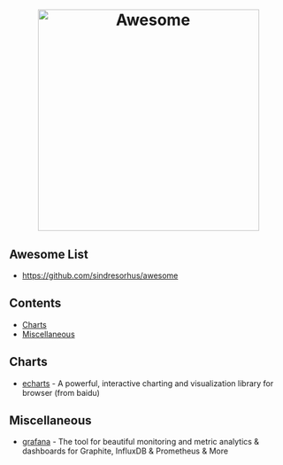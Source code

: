 <h1 align="center">
	<img width="400" src="https://cdn.rawgit.com/sindresorhus/awesome/master/media/logo.svg" alt="Awesome">
</h1>

## Awesome List

- https://github.com/sindresorhus/awesome

## Contents

- [Charts](#charts)
- [Miscellaneous](#miscellaneous)

## Charts
- [echarts](https://github.com/ecomfe/echarts) - A powerful, interactive charting and visualization library for browser (from baidu)

## Miscellaneous
- [grafana](https://github.com/grafana/grafana) - The tool for beautiful monitoring and metric analytics & dashboards for Graphite, InfluxDB & Prometheus & More